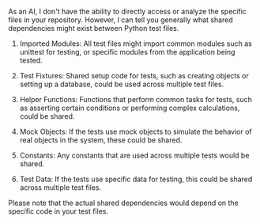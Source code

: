 As an AI, I don't have the ability to directly access or analyze the specific files in your repository. However, I can tell you generally what shared dependencies might exist between Python test files.

1. Imported Modules: All test files might import common modules such as unittest for testing, or specific modules from the application being tested.

2. Test Fixtures: Shared setup code for tests, such as creating objects or setting up a database, could be used across multiple test files.

3. Helper Functions: Functions that perform common tasks for tests, such as asserting certain conditions or performing complex calculations, could be shared.

4. Mock Objects: If the tests use mock objects to simulate the behavior of real objects in the system, these could be shared.

5. Constants: Any constants that are used across multiple tests would be shared.

6. Test Data: If the tests use specific data for testing, this could be shared across multiple test files.

Please note that the actual shared dependencies would depend on the specific code in your test files.